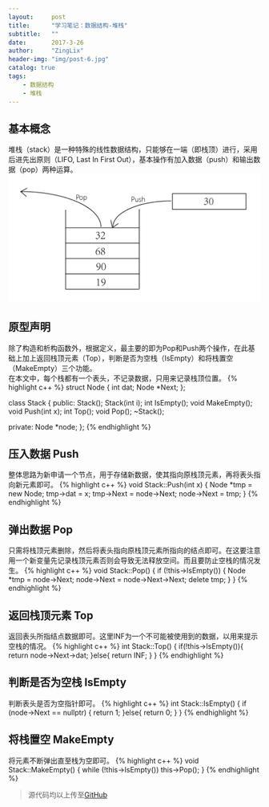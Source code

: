 ```yaml
---
layout:     post
title:      "学习笔记：数据结构-堆栈"
subtitle:   ""
date:       2017-3-26
author:     "ZingLix"
header-img: "img/post-6.jpg"
catalog: true
tags:
    - 数据结构
    - 堆栈
---
```


## 基本概念
堆栈（stack）是一种特殊的线性数据结构，只能够在一端（即栈顶）进行，采用后进先出原则（LIFO, Last In First Out），基本操作有加入数据（push）和输出数据（pop）两种运算。
![QQ截图20170326220642.png](\img\in-post\Stack\58d7cb075169b.png)

## 原型声明
除了构造和析构函数外，根据定义，最主要的即为Pop和Push两个操作，在此基础上加上返回栈顶元素（Top），判断是否为空栈（IsEmpty）和将栈置空（MakeEmpty）三个功能。<br>在本文中，每个栈都有一个表头，不记录数据，只用来记录栈顶位置。
{% highlight c++ %}
struct Node
{
	int dat;
	Node *Next;
};

class Stack {
public:
	Stack();
	Stack(int i);
	int IsEmpty();
	void MakeEmpty();
	void Push(int x);
	int Top();
	void Pop();
	~Stack();

private:
	Node *node;
};
{% endhighlight %}

## 压入数据 Push
整体思路为新申请一个节点，用于存储新数据，使其指向原栈顶元素，再将表头指向新元素即可。
{% highlight c++ %}
void Stack::Push(int x)
{
	Node *tmp = new Node;
	tmp->dat = x;
	tmp->Next = node->Next;
	node->Next = tmp;
}
{% endhighlight %}

## 弹出数据 Pop
只需将栈顶元素删除，然后将表头指向原栈顶元素所指向的结点即可。在这要注意用一个新变量先记录栈顶元素否则会导致无法释放空间。而且要防止空栈的情况发生。
{% highlight c++ %}
void Stack::Pop()
{
	if (!this->IsEmpty()) {
		Node *tmp = node->Next;
		node->Next = node->Next->Next;
		delete tmp;
	}
}
{% endhighlight %}

## 返回栈顶元素 Top
返回表头所指结点数据即可。这里INF为一个不可能被使用到的数据，以用来提示空栈的情况。
{% highlight c++ %}
int Stack::Top()
{
	if(!this->IsEmpty()){
		return node->Next->dat;
	}else{
		return INF;
	}
}
{% endhighlight %}

## 判断是否为空栈 IsEmpty
判断表头是否为空指针即可。
{% highlight c++ %}
int Stack::IsEmpty()
{
	if (node->Next == nullptr) {
		return 1;
	}else{
		return 0;
	}
}
{% endhighlight %}

## 将栈置空 MakeEmpty
将元素不断弹出直至栈为空即可。
{% highlight c++ %}
void Stack::MakeEmpty()
{
	while (!this->IsEmpty()) this->Pop();
}
{% endhighlight %}

> 源代码均以上传至[GitHub](https://github.com/ZingLix/Data-Structures-and-Algorithm/tree/master/Stack)